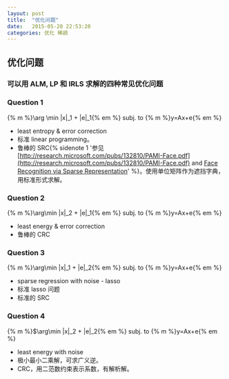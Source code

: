 ```yaml
---
layout: post
title:  "优化问题"
date:   2015-05-20 22:53:20
categories: 优化 稀疏
---
```

## 优化问题

###  可以用 ALM, LP 和 IRLS 求解的四种常见优化问题

<!--more-->

### Question 1

{% m %}\arg \min \|x\|_1 + \|e\|_1{% em %} subj. to {% m %}y=Ax+e{% em %}

+ least entropy & error correction
+ 标准 linear programming。
+ 鲁棒的 SRC{% sidenote 1  '参见 [http://research.microsoft.com/pubs/132810/PAMI-Face.pdf](http://research.microsoft.com/pubs/132810/PAMI-Face.pdf) and [Face Recognition via Sparse Representation](http://perception.csl.illinois.edu/recognition/Home.html)' %}。使用单位矩阵作为遮挡字典，用标准形式求解。

### Question 2

{% m %}\arg\min \|x\|_2 + \|e\|_1{% em %} subj. to {% m %}y=Ax+e{% em %}

+ least energy & error correction
+ 鲁棒的 CRC

### Question 3

{% m %}\arg\min \|x\|_1 + \|e\|_2{% em %} subj. to {% m %}y=Ax+e{% em %}

+ sparse regression with noise - lasso
+ 标准 lasso 问题
+ 标准的 SRC

### Question 4

{% m %}$\arg\min \|x\|_2 + \|e\|_2{% em %} subj. to {% m %}y=Ax+e{% em %}

+ least energy with noise
+ 极小最小二乘解，可求广义逆。
+ CRC，用二范数约束表示系数，有解析解。